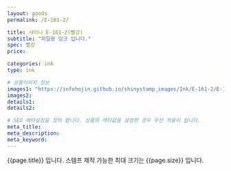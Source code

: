 ```yaml
---
layout: goods
permalink: /E-161-2/

title: 샤이니 E-161-2(빨강)
subtitle: "피일용 잉크 입니다."
spec: 빨강
price: 

categories: ink
type: ink

# 상품이미지 정보
images1: "https://infohojin.github.io/shinystamp_images/Ink/E-161-2/E-161-2_1.jpg"
images2:
details1:
details2:    

# SEO 메타설정을 정의 합니다. 상품의 메타값을 설정한 경우 우선 적용이 됩니다.
meta_title: 
meta_description:
meta_keyword:
---
```


{{page.title}} 입니다. 스템프 제작 가능한 최대 크기는 {{page.size}} 입니다.